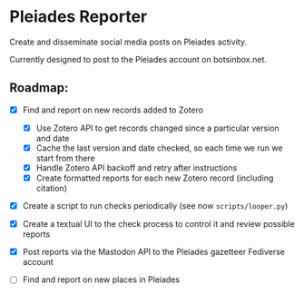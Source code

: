 # Pleiades Reporter

Create and disseminate social media posts on Pleiades activity. 

Currently designed to post to the Pleiades account on botsinbox.net.

## Roadmap:

- [x] Find and report on new records added to Zotero
    - [x] Use Zotero API to get records changed since a particular version and date
    - [x] Cache the last version and date checked, so each time we run we start from there
    - [x] Handle Zotero API backoff and retry after instructions
    - [x] Create formatted reports for each new Zotero record (including citation)

- [x] Create a script to run checks periodically (see now `scripts/looper.py`)

- [x] Create a textual UI to the check process to control it and review possible reports

- [x] Post reports via the Mastodon API to the Pleiades gazetteer Fediverse account

- [ ] Find and report on new places in Pleiades
